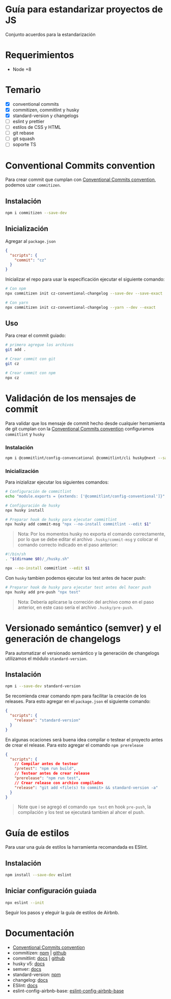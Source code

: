 # Guía para estandarizar proyectos de JS

Conjunto acuerdos para la estandarización

# Requerimientos

- Node +8

# Temario

- [x] conventional commits
- [x] commitizen, commitlint y husky
- [x] standard-version y changelogs
- [ ] eslint y prettier
- [ ] estilos de CSS y HTML
- [ ] git rebase
- [ ] git squash
- [ ] soporte TS

# Conventional Commits convention

Para crear commit que cumplan con [Conventional Commits convention](https://www.conventionalcommits.org/en/v1.0.0/), podemos uzar `commitizen`.

## Instalación

```bash
npm i commitizen --save-dev
```

## Inicialización

Agregar al `package.json`

```json
{
  "scripts": {
    "commit": "cz"
  }
}
```

Inicializar el repo para usar la especificación ejecutar el siguiente comando:

```bash
# Con npm
npx commitizen init cz-conventional-changelog --save-dev --save-exact

# Con yarn
npx commitizen init cz-conventional-changelog --yarn --dev --exact
```

## Uso

Para crear el commit guiado:

```bash
# primero agregue los archivos
git add .

# Crear commit con git
git cz

# Crear commit con npm
npx cz
```

# Validación de los mensajes de commit

Para validar que los mensaje de commit hecho desde cualquier herramienta de git cumplan con la [Conventional Commits convention](https://www.conventionalcommits.org/en/v1.0.0/) configuramos `commitlint` y `husky`

### Instalación

```bash
npm i @commitlint/config-convencational @commitlint/cli husky@next --save-dev
```

### Inicialización

Para inizializar ejecutar los siguientes comandos:

```bash
# Configuración de commitlint
echo "module.exports = {extends: ['@commitlint/config-conventional']}" > commitlint.config.js

# Configuración de husky
npx husky install

# Preparar hook de husky para ejecutar commitlint
npx husky add commit-msg "npx --no-install commitlint --edit $1"
```

> Nota: Por los momentos husky no exporta el comando correctamente, por lo que se debe editar el archivo `.husky/commit-msg` y colocar el comando correcto indicado en el paso anterior:

```bash
#!/bin/sh
. "$(dirname $0)/_/husky.sh"

npx --no-install commitlint --edit $1
```

Con `husky` tambien podemos ejecutar los test antes de hacer push:

```bash
# Preparar hook de husky para ejecutar test antes del hacer push
npx husky add pre-push "npx test"
```

> Nota: Debería aplicarse la correción del archivo como en el paso anterior, en este caso sería el archivo `.husky/pre-push`.

# Versionado semántico (semver) y el generación de changelogs

Para automatizar el versionado semántico y la generación de changelogs utilizamos el módulo `standard-version`.

## Instalación

```bash
npm i --save-dev standard-version
```

Se recomienda crear comando npm para facilitar la creación de los releases. Para esto agregar en el `package.json` el siguiente comando:

```json
{
  "scripts": {
    "release": "standard-version"
  }
}
```

En algunas ocaciones será buena idea compilar o testear el proyecto antes de crear el release. Para esto agregar el comando `npm prerelease`

```json
{
  "scripts": {
    // Compilar antes de testear
    "pretest": "npm run build",
    // Testear antes de crear release
    "prerelease": "npm run test",
    // Crear release con archivo compilados
    "release": "git add <file(s) to commit> && standard-version -a"
  }
}
```

> Note que i se agregó el comando `npm test` en hook `pre-push`, la compilación y los test se ejecutará tambien al ahcer el push.

# Guía de estilos

Para usar una guía de estilos la harramienta recomandada es ESlint.

## Instalación

```bash
npm install --save-dev eslint
```

## Iniciar configuración guiada

```bash
npx eslint --init
```

Seguir los pasos y eleguir la guía de estilos de Airbnb.

# Documentación

- [Conventional Commits convention](https://www.conventionalcommits.org/en/v1.0.0/)
- commitizen: [npm](https://www.npmjs.com/package/commitizen) | [github](https://github.com/commitizen/cz-cli)
- commitlint: [docs](https://commitlint.js.org/) | [github](https://github.com/conventional-changelog/commitlint)
- husky v5: [docs](https://typicode.github.io/husky)
- semver: [docs](https://semver.org/)
- standard-version: [npm](https://www.npmjs.com/package/standard-version)
- changelog: [docs](https://keepachangelog.com/en/1.0.0/)
- ESlint: [docs](https://eslint.org/)
- eslint-config-airbnb-base: [eslint-config-airbnb-base](https://www.npmjs.com/package/eslint-config-airbnb-base)
